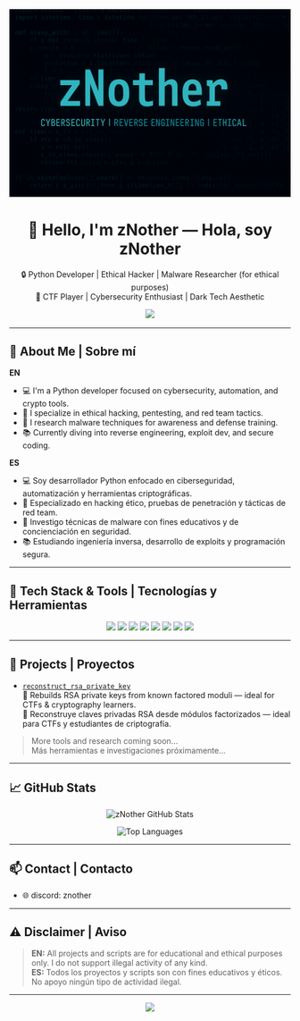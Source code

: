 <div align="center">

<img src="https://github.com/notherfx/notherfx/blob/main/zNother_banner.png" alt="zNother Banner" style="max-width: 100%;"/>

<h1>👋 Hello, I'm zNother — Hola, soy zNother</h1>

🔒 Python Developer | Ethical Hacker | Malware Researcher (for ethical purposes)  
🧠 CTF Player | Cybersecurity Enthusiast | Dark Tech Aesthetic

<img src="https://capsule-render.vercel.app/api?type=wave&color=0d1117&height=120&section=header"/>

</div>

---

## 🧠 About Me | Sobre mí

**EN**  
- 💻 I'm a Python developer focused on cybersecurity, automation, and crypto tools.  
- 🔴 I specialize in ethical hacking, pentesting, and red team tactics.  
- 👿 I research malware techniques for awareness and defense training.  
- 📚 Currently diving into reverse engineering, exploit dev, and secure coding.

**ES**  
- 💻 Soy desarrollador Python enfocado en ciberseguridad, automatización y herramientas criptográficas.  
- 🔴 Especializado en hacking ético, pruebas de penetración y tácticas de red team.  
- 👿 Investigo técnicas de malware con fines educativos y de concienciación en seguridad.  
- 📚 Estudiando ingeniería inversa, desarrollo de exploits y programación segura.

---

## 🧰 Tech Stack & Tools | Tecnologías y Herramientas

<div align="center">

<img src="https://img.shields.io/badge/Python-3776AB?style=for-the-badge&logo=python&logoColor=white"/>
<img src="https://img.shields.io/badge/Bash-121011?style=for-the-badge&logo=gnubash&logoColor=white"/>
<img src="https://img.shields.io/badge/Ghidra-FF0000?style=for-the-badge&logo=ghidra&logoColor=white"/>
<img src="https://img.shields.io/badge/SageMath-000000?style=for-the-badge&logoColor=white"/>
<img src="https://img.shields.io/badge/Pwntools-darkred?style=for-the-badge"/>
<img src="https://img.shields.io/badge/Burp%20Suite-FF6F00?style=for-the-badge&logo=burpsuite&logoColor=white"/>
<img src="https://img.shields.io/badge/Nmap-214C74?style=for-the-badge"/>
<img src="https://img.shields.io/badge/Linux-FCC624?style=for-the-badge&logo=linux&logoColor=black"/>

</div>

---

## 📂 Projects | Proyectos

- [`reconstruct_rsa_private_key`](https://github.com/notherfx/reconstruct_rsa_private_key)  
  🔐 Rebuilds RSA private keys from known factored moduli — ideal for CTFs & cryptography learners.  
  🔐 Reconstruye claves privadas RSA desde módulos factorizados — ideal para CTFs y estudiantes de criptografía.

> More tools and research coming soon...  
> Más herramientas e investigaciones próximamente...

---

## 📈 GitHub Stats

<div align="center">

![zNother GitHub Stats](https://github-readme-stats.vercel.app/api?username=notherfx&show_icons=true&theme=tokyonight&hide_border=true&count_private=true)

![Top Languages](https://github-readme-stats.vercel.app/api/top-langs/?username=notherfx&layout=compact&theme=tokyonight&hide_border=true)

</div>

---

## 📫 Contact | Contacto

- 🌐 discord: znother

---

## ⚠️ Disclaimer | Aviso

> **EN:** All projects and scripts are for educational and ethical purposes only. I do not support illegal activity of any kind.  
> **ES:** Todos los proyectos y scripts son con fines educativos y éticos. No apoyo ningún tipo de actividad ilegal.

---

<div align="center">
  
<img src="https://capsule-render.vercel.app/api?type=wave&color=0d1117&height=100&section=footer"/>

</div>
